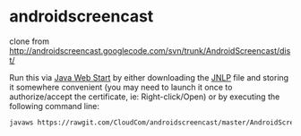 # androidscreencast
clone from http://androidscreencast.googlecode.com/svn/trunk/AndroidScreencast/dist/

Run this via [Java Web Start][1] by either downloading the [JNLP][2] file and storing it somewhere convenient 
(you may need to launch it once to authorize/accept the certificate, ie: Right-click/Open) 
or by executing the following command line:

```bash
javaws https://rawgit.com/CloudCom/androidscreencast/master/AndroidScreencast/dist/androidscreencast-DEV.jnlp
```

[1]: http://www.oracle.com/technetwork/java/javase/overview-137531.html
[2]: https://rawgit.com/CloudCom/androidscreencast/master/AndroidScreencast/dist/androidscreencast-DEV.jnlp
